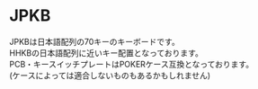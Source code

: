 # JPKB

JPKBは日本語配列の70キーのキーボードです。  
HHKBの日本語配列に近いキー配置となっております。  
PCB・キースイッチプレートはPOKERケース互換となっております。　  
(ケースによっては適合しないものもあるかもしれません)
